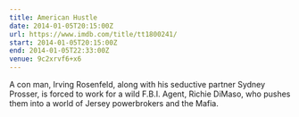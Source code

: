 ```yaml
---
title: American Hustle
date: 2014-01-05T20:15:00Z
url: https://www.imdb.com/title/tt1800241/
start: 2014-01-05T20:15:00Z
end: 2014-01-05T22:33:00Z
venue: 9c2xrvf6+x6
---
```

A con man, Irving Rosenfeld, along with his seductive partner Sydney Prosser, is forced to work for a wild F.B.I. Agent, Richie DiMaso, who pushes them into a world of Jersey powerbrokers and the Mafia.
